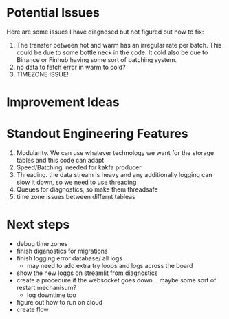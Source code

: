 # Potential Issues
Here are some issues I have diagnosed but not figured out how to fix:
1. The transfer between hot and warm has an irregular rate per batch. This could be due to some bottle neck in the code. It cold also be due to Binance or Finhub having some sort of batching system.
2. no data to fetch error in warm to cold?
3. TIMEZONE ISSUE!


# Improvement Ideas

# Standout Engineering Features
1. Modularity. We can use whatever technology we want for the storage tables and this code can adapt
2. Speed/Batching. needed for kakfa producer
3. Threading. the data stream is heavy and any additionally logging can slow it down, so we need to use threading
4. Queues for diagnostics, so make them threadsafe
5. time zone issues between differnt tableas

# Next steps

- debug time zones
- finish diganostics for migrations
- finish logging error database/ all logs
    - may need to add extra try loops and logs across the board
- show the new loggs on streamlit from diagnostics
- create a procedure if the websocket goes down... maybe some sort of restart mechanisum?
    - log downtime too
- figure out how to run on cloud
- create flow